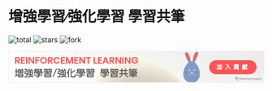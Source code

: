 # 增強學習∕強化學習 學習共筆

![total](https://img.shields.io/github/downloads/atom/atom/total.svg)
![stars](https://img.shields.io/github/stars/badges/shields.svg?style=social&label=Stars)
![fork](https://img.shields.io/github/forks/badges/shields.svg?style=social&label=Fork)

[![歡迎加入協作貢獻](rl-learning-notes-logo.png)](CONTRIBUTE.md)